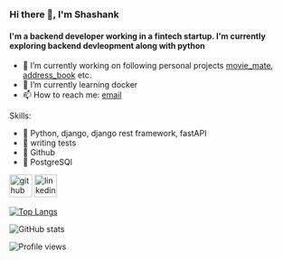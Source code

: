 
<!--
**shashank-k-y/shashank-k-y** is a ✨ _special_ ✨ repository because its `README.md` (this file) appears on your GitHub profile.

Here are some ideas to get you started:

- 🔭 I’m currently working on ...
- 🌱 I’m currently learning ...
- 👯 I’m looking to collaborate on ...
- 🤔 I’m looking for help with ...
- 💬 Ask me about ...
- 📫 How to reach me: ...
- 😄 Pronouns: ...
- ⚡ Fun fact: ...
-->
### Hi there 👋, I'm Shashank
#### I'm a backend developer working in a fintech startup. I'm currently exploring backend devleopment along with python

- 🔭 I’m currently working on following personal projects [movie_mate](https://github.com/shashank-k-y/movie_mate), [address_book](https://github.com/shashank-k-y/addressbook) etc.
- 🌱 I’m currently learning docker
- 📫 How to reach me: [email](shashank.sky.8@gmail.com)

Skills: 

- 🐍 Python, django, django rest framework, fastAPI
- 🧪 writing tests
- 🐙 Github
- 🐘 PostgreSQl



[<img src="https://img.icons8.com/color-glass/48/000000/github.png" alt='github' height='40'>](https://github.com/shashank-k-y)  [<img src="https://img.icons8.com/fluency/48/000000/linkedin.png" alt='linkedin' height='40'>](https://www.linkedin.com/in/shashank-ky-0230b5149/)

[![Top Langs](https://github-readme-stats.vercel.app/api/top-langs/?username=shashank-k-y)](https://github.com/anuraghazra/github-readme-stats)

![GitHub stats](https://github-readme-stats.vercel.app/api?username=shashank-k-y&show_icons=true)  

![Profile views](https://gpvc.arturio.dev/shashank-k-y)  
